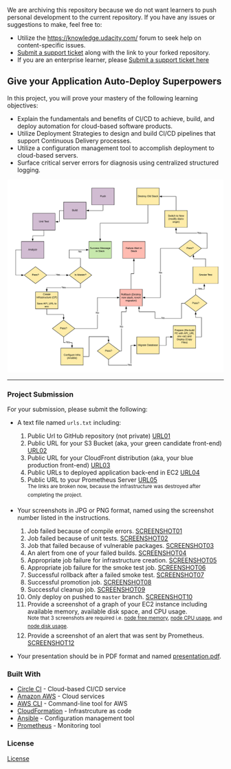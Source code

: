 We are archiving this repository because we do not want learners to push personal development to the current repository. If you have any issues or suggestions to make, feel free to:
- Utilize the https://knowledge.udacity.com/ forum to seek help on content-specific issues.
- [Submit a support ticket](https://udacity.zendesk.com/hc/en-us/requests/new) along with the link to your forked repository. 
- If you are an enterprise learner, please [Submit a support ticket here](https://udacityenterprise.zendesk.com/hc/en-us/requests/new?ticket_form_id=360000279131)

## Give your Application Auto-Deploy Superpowers

In this project, you will prove your mastery of the following learning objectives:

- Explain the fundamentals and benefits of CI/CD to achieve, build, and deploy automation for cloud-based software products.
- Utilize Deployment Strategies to design and build CI/CD pipelines that support Continuous Delivery processes.
- Utilize a configuration management tool to accomplish deployment to cloud-based servers.
- Surface critical server errors for diagnosis using centralized structured logging.

![Diagram of CI/CD Pipeline we will be building.](pipeline.png)
___
### Project Submission

For your submission, please submit the following:

- A text file named `urls.txt` including:
  1. Public Url to GitHub repository (not private) [URL01](https://github.com/janw4ld/CI_CD-egFWD)
  1. Public URL for your S3 Bucket (aka, your green candidate front-end) [URL02](http://udapeople-a25da79.s3-website-us-east-1.amazonaws.com)
  1. Public URL for your CloudFront distribution (aka, your blue production front-end) [URL03](http://d3ibvx0yfd6z8u.cloudfront.net)
  1. Public URLs to deployed application back-end in EC2 [URL04](http://54.91.122.201:3030/api/status)
  1. Public URL to your Prometheus Server [URL05](http://ec2-44-202-141-5.compute-1.amazonaws.com:9090/targets)
</br><sup>The links are broken now, because the infrastructure was destroyed after completing the project.</sup>

- Your screenshots in JPG or PNG format, named using the screenshot number listed in the instructions.
  1. Job failed because of compile errors. [SCREENSHOT01](udacity/submission/SCREENSHOT01.png)
  2. Job failed because of unit tests. [SCREENSHOT02](udacity/submission/SCREENSHOT02.png)
  3. Job that failed because of vulnerable packages. [SCREENSHOT03](udacity/submission/SCREENSHOT03.png)
  4. An alert from one of your failed builds. [SCREENSHOT04](udacity/submission/SCREENSHOT04.png)
  5. Appropriate job failure for infrastructure creation. [SCREENSHOT05](udacity/submission/SCREENSHOT05.png)
  6. Appropriate job failure for the smoke test job. [SCREENSHOT06](udacity/submission/SCREENSHOT06.png)
  7. Successful rollback after a failed smoke test. [SCREENSHOT07](udacity/submission/SCREENSHOT07.png)  
  8. Successful promotion job. [SCREENSHOT08](udacity/submission/SCREENSHOT08.png)
  9. Successful cleanup job. [SCREENSHOT09](udacity/submission/SCREENSHOT09.png)
  10. Only deploy on pushed to `master` branch. [SCREENSHOT10](udacity/submission/SCREENSHOT10.png)
  11. Provide a screenshot of a graph of your EC2 instance including available memory, available disk space, and CPU usage. </br><sup>Note that 3 screenshots are required i.e. [node free memory](udacity/submission/SCREENSHOT11_memory.png), [node CPU usage](udacity/submission/SCREENSHOT11_cpu.png), and [node disk usage](udacity/submission/SCREENSHOT11_disk.png).</sup>
  12. Provide a screenshot of an alert that was sent by Prometheus. [SCREENSHOT12](udacity/submission/SCREENSHOT12.png)

- Your presentation should be in PDF format and named [presentation.pdf](udacity/submission/presentation.pdf).

### Built With

- [Circle CI](www.circleci.com) - Cloud-based CI/CD service
- [Amazon AWS](https://aws.amazon.com/) - Cloud services
- [AWS CLI](https://aws.amazon.com/cli/) - Command-line tool for AWS
- [CloudFormation](https://aws.amazon.com/cloudformation/) - Infrastrcuture as code
- [Ansible](https://www.ansible.com/) - Configuration management tool
- [Prometheus](https://prometheus.io/) - Monitoring tool

### License

[License](LICENSE.md)
